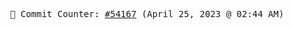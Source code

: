 <p align="center">
    <samp>
        📮 Commit Counter: <a href="https://github.com/Javascript-void0/Javascript-void0/commits/main">#54167</a> (April 25, 2023 @ 02:44 AM)
    </samp>
</p>